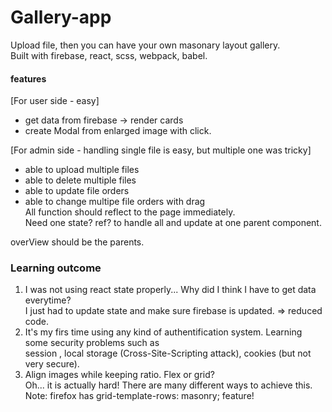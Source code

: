 # Gallery-app  
Upload file, then you can have your own masonary layout gallery.  
Built with firebase, react, scss, webpack, babel.

#### features  
[For user side - easy]  
- get data from firebase -> render cards  
- create Modal from enlarged image with click.
  
[For admin side - handling single file is easy, but multiple one was tricky]
- able to upload multiple files  
- able to delete multiple files  
- able to update file orders  
- able to change multipe file orders with drag  
All function should reflect to the page immediately.  
Need one state? ref? to handle all and update at one parent component.  

overView should be the parents.

### Learning outcome  
1. I was not using react state properly... Why did I think I have to get data everytime?  
I just had to update state and make sure firebase is updated. => reduced code.  
2. It's my firs time using any kind of authentification system. Learning some security problems such as  
session , local storage (Cross-Site-Scripting attack), cookies (but not very secure).  
3. Align images while keeping ratio. Flex or grid?  
Oh... it is actually hard! There are many different ways to achieve this.  
Note: firefox has grid-template-rows: masonry; feature!


